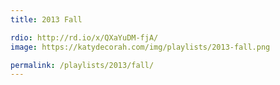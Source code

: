 ```yaml
---
title: 2013 Fall

rdio: http://rd.io/x/QXaYuDM-fjA/
image: https://katydecorah.com/img/playlists/2013-fall.png

permalink: /playlists/2013/fall/
---
```

